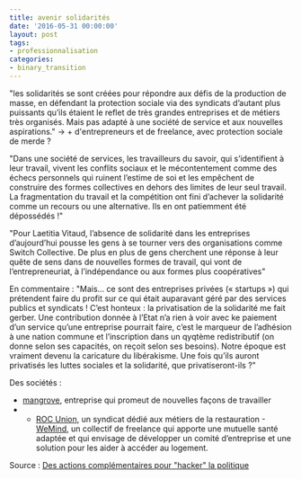 ```yaml
---
title: avenir solidarités
date: '2016-05-31 00:00:00'
layout: post
tags:
- professionnalisation
categories:
- binary_transition
---
```


"les solidarités se sont créées pour répondre aux défis de la production de masse, en défendant la protection sociale via des syndicats d’autant plus puissants qu’ils étaient le reflet de très grandes entreprises et de métiers très organisés. Mais pas adapté à une société de service et aux nouvelles aspirations." -> + d'entrepreneurs et de freelance, avec protection sociale de merde ?

"Dans une société de services, les travailleurs du savoir, qui s’identifient à leur travail, vivent les conflits sociaux et le mécontentement comme des échecs personnels qui ruinent l’estime de soi et les empêchent de construire des formes collectives en dehors des limites de leur seul travail. La fragmentation du travail et la compétition ont fini d’achever la solidarité comme un recours ou une alternative. Ils en ont patiemment été dépossédés !"

"Pour Laetitia Vitaud, l’absence de solidarité dans les entreprises d’aujourd’hui pousse les gens à se tourner vers des organisations comme Switch Collective. De plus en plus de gens cherchent une réponse à leur quête de sens dans de nouvelles formes de travail, qui vont de l’entrepreneuriat, à l’indépendance ou aux formes plus coopératives"

En commentaire :
"Mais… ce sont des entreprises privées (« startups ») qui prétendent faire du profit sur ce qui était auparavant géré par des services publics et syndicats ! C’est honteux : la privatisation de la solidarité me fait gerber. Une contribution donnée à l’Etat n’a rien à voir avec ke paiement d’un service qu’une entreprise pourrait faire, c’est le marqueur de l’adhésion à une nation commune et l’inscription dans un qyqtème redistributif (on donne selon ses capacités, on reçoit selon ses besoins). Notre époque est vraiment devenu la caricature du libérakisme. Une fois qu’ils auront privatisés les luttes sociales et la solidarité, que privatiseront-ils ?"


Des sociétés :
- [mangrove](http://www.meetmangrove.com/), entreprise qui promeut de nouvelles façons de travailler
- - [ROC Union](http://rocunited.org/), un syndicat dédié aux métiers de la restauration
-[WeMind](http://www.wemind.io/), un collectif de freelance qui apporte une mutuelle santé adaptée et qui envisage de développer un comité d’entreprise et une solution pour les aider à accéder au logement.


Source : [Des actions complémentaires pour "hacker" la politique][ballast.fr]


[ballast.fr]: http://internetactu.blog.lemonde.fr/2016/06/04/lavenir-des-solidarites-bouleversees-par-le-numerique/#xtor=RSS-32280322



